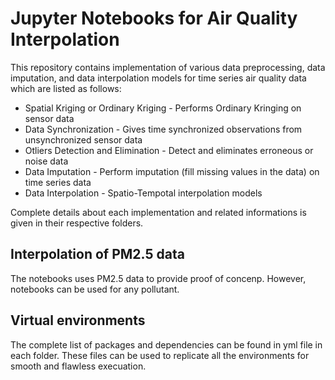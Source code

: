 # Jupyter Notebooks for Air Quality Interpolation

This repository contains implementation of various data preprocessing, data imputation, and data interpolation models for time series air quality data which are listed as follows:
- Spatial Kriging or Ordinary Kriging - Performs Ordinary Kringing on sensor data
- Data Synchronization - Gives time synchronized observations from unsynchronized sensor data
- Otliers Detection and Elimination - Detect and eliminates erroneous or noise data
- Data Imputation - Perform imputation (fill missing values in the data) on time series data
- Data Interpolation - Spatio-Tempotal interpolation models

Complete details about each implementation and related informations is given in their respective folders.

## Interpolation of PM2.5 data

The notebooks uses PM2.5 data to provide proof of concenp. However, notebooks can be used for any pollutant. 

## Virtual environments

The complete list of packages and dependencies can be found in yml file in each folder. These files can be used to replicate all the environments for smooth and flawless execuation.
